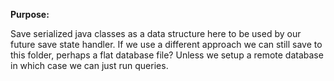 **Purpose:**

<p>Save serialized java classes as a data structure here to be used by our future save state handler. If we use a different approach we can still save to this folder, perhaps a flat database file? Unless we setup a remote database in which case we can just run queries.</p>
